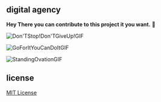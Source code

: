 ## digital agency

<b>Hey There you can contribute to this project it you want.</b> 🫠



![Don'TStop!Don'TGiveUp!GIF](https://github.com/rakib00-dev/digital-agency-web/assets/146561956/a62bb15b-eec4-4dbd-956c-66ad2bdc68b5)

![GoForItYouCanDoItGIF](https://github.com/rakib00-dev/digital-agency-web/assets/146561956/7195be1b-db4d-42f2-ab36-1198b63e52ca)

![StandingOvationGIF](https://github.com/rakib00-dev/digital-agency-web/assets/146561956/9c3dfc2d-220e-4a1d-be7f-2e2e6330d21b)


## license

[MIT License](LICENSE)
